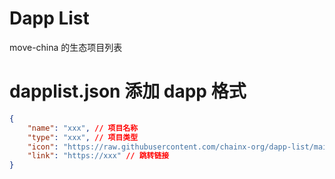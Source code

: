 # Dapp List
move-china 的生态项目列表

# dapplist.json 添加 dapp 格式
```json
{
    "name": "xxx", // 项目名称
    "type": "xxx", // 项目类型
    "icon": "https://raw.githubusercontent.com/chainx-org/dapp-list/main/assets/xxx", // 图片 logo 链接
    "link": "https://xxx" // 跳转链接
}
```